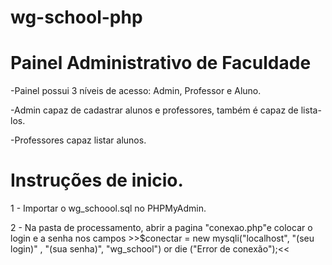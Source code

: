 # wg-school-php

# Painel Administrativo de Faculdade

 -Painel possui 3 níveis de acesso: Admin, Professor e Aluno.
 
 -Admin capaz de cadastrar alunos e professores, também é capaz de lista-los.
 
 -Professores capaz listar alunos.

# Instruções de inicio.

1 - Importar o wg_schoool.sql no PHPMyAdmin.

2 - Na pasta de processamento, abrir a pagina "conexao.php"e colocar o login e a senha nos campos >>$conectar = new mysqli("localhost", "(seu login)" , "(sua senha)", "wg_school") or die ("Error de conexão");<<
